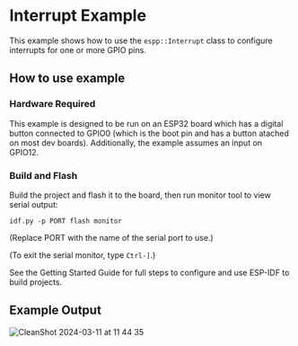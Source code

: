 # Interrupt Example

This example shows how to use the `espp::Interrupt` class to configure
interrupts for one or more GPIO pins.

## How to use example

### Hardware Required

This example is designed to be run on an ESP32 board which has a digital button
connected to GPIO0 (which is the boot pin and has a button atached on most dev
boards). Additionally, the example assumes an input on GPIO12.

### Build and Flash

Build the project and flash it to the board, then run monitor tool to view
serial output:

```
idf.py -p PORT flash monitor
```

(Replace PORT with the name of the serial port to use.)

(To exit the serial monitor, type ``Ctrl-]``.)

See the Getting Started Guide for full steps to configure and use ESP-IDF to build projects.

## Example Output

![CleanShot 2024-03-11 at 11 44 35](https://github.com/esp-cpp/espp/assets/213467/c6960a1e-9fea-48a9-829e-a03c18f6370e)
